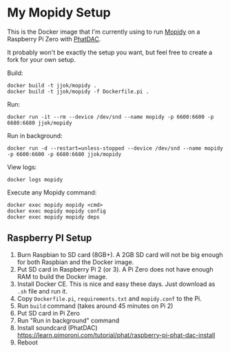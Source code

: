 My Mopidy Setup
===============

This is the Docker image that I'm currently using to run [Mopidy](https://www.mopidy.com/) on a Raspberry Pi Zero with
[PhatDAC](https://shop.pimoroni.com/products/phat-dac).

It probably won't be exactly the setup you want, but feel free to create a fork for your own setup.

Build:

    docker build -t jjok/mopidy .
    docker build -t jjok/mopidy -f Dockerfile.pi .

Run:

    docker run -it --rm --device /dev/snd --name mopidy -p 6600:6600 -p 6680:6680 jjok/mopidy

Run in background:

    docker run -d --restart=unless-stopped --device /dev/snd --name mopidy -p 6600:6600 -p 6680:6680 jjok/mopidy

View logs:

    docker logs mopidy

Execute any Mopidy command:

    docker exec mopidy mopidy <cmd>
    docker exec mopidy mopidy config
    docker exec mopidy mopidy deps


Raspberry PI Setup
------------------

1. Burn Raspbian to SD card (8GB+).
   A 2GB SD card will not be big enough for both Raspbian and the Docker image.
2. Put SD card in Raspberry Pi 2 (or 3).
   A Pi Zero does not have enough RAM to build the Docker image.
3. Install Docker CE.
   This is nice and easy these days. Just download as `.sh` file and run it.
4. Copy `Dockerfile.pi`, `requirements.txt` and `mopidy.conf` to the Pi.
5. Run `build` command (takes around 45 minutes on Pi 2)
6. Put SD card in Pi Zero
7. Run "Run in background" command
8. Install soundcard (PhatDAC)
   https://learn.pimoroni.com/tutorial/phat/raspberry-pi-phat-dac-install
9. Reboot
